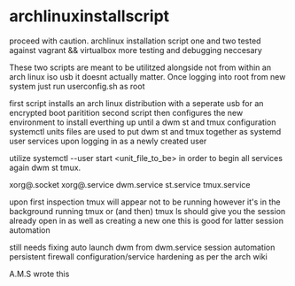 # archlinuxinstallscript

proceed with caution. archlinux installation script one and two tested against vagrant &amp;&amp; virtualbox
more testing and debugging neccesary 

These two scripts are meant to be utilitzed alongside not from within an arch linux iso usb
it doesnt actually matter. Once logging into root from new system just run userconfig.sh as root 

first script installs an arch linux distribution with a seperate usb for an encrypted boot paritition
second script then configures the new environment to install everthing up until a dwm st and tmux configuration
systemctl units files are used to put dwm st and tmux together as systemd user services 
upon logging in as a newly created user

utilize systemctl --user start <unit_file_to_be> in order to begin all services again dwm st tmux. 

xorg@.socket
xorg@.service
dwm.service
st.service
tmux.service

upon first inspection tmux will appear not to be running however it's in the background 
running tmux or (and then) tmux ls should give you the session already open in as well as creating a new one
this is good for latter session automation

still needs
fixing auto launch dwm from dwm.service
session automation 
persistent firewall configuration/service
hardening as per the arch wiki

A.M.S wrote this 
